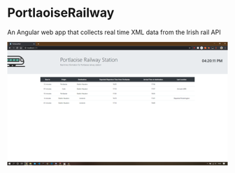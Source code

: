 # PortlaoiseRailway
An Angular web app that collects real time XML data from the Irish rail API

![Railway](https://github.com/AlexMcLean123/PortlaoiseRailway/blob/master/trainApplication/src/assets/Screenshot%20(25).png)
